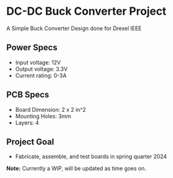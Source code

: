 # DC-DC Buck Converter Project
A Simple Buck Converter Design done for Drexel IEEE

## Power Specs
  - Input voltage: 12V
  - Output voltage: 3.3V 
  - Current rating: 0-3A

## PCB Specs
- Board Dimension: 2 x 2 in^2
- Mounting Holes: 3mm
- Layers: 4

## Project Goal
- Fabricate, assemble, and test boards in spring quarter 2024

**Note:** Currently a WIP, will be updated as time goes on.
